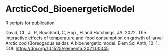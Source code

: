 # ArcticCod_BioenergeticModel
R scripts for publication

David, CL, Ji, R, Bouchard, C, Hop , H and Hutchings, JA. 2022. The interactive effects of temperature and food consumption on growth of larval Arctic cod (Boreogadus saida): A bioenergetic model. Elem Sci Anth, 10: 1. DOI: https://doi.org/10.1525/elementa.2021.00045
